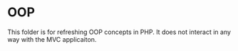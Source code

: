 # OOP

This folder is for refreshing OOP concepts in PHP. It does not interact in any way with the MVC applicaiton.
